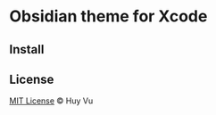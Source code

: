 # Obsidian theme for Xcode

## Install

## License

[MIT License](http://vuquochuy.mit-license.org/) © Huy Vu
